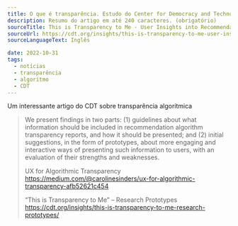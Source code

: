 ```yaml
---
title: O que é transparência. Estudo do Center for Democracy and Technology
description: Resumo do artigo em até 240 caracteres. (obrigatório)
sourceTitle: This is Transparency to Me - User Insights into Recommendation Algorithm Reporting
sourceUrl: https://cdt.org/insights/this-is-transparency-to-me-user-insights-into-recommendation-algorithm-reporting/
sourceLanguageText: Inglês

date: 2022-10-31 
tags: 
  - notícias
  - transparência
  - algoritmo
  - CDT
---
```

Um interessante artigo do CDT sobre transparência algorítmica

> We present findings in two parts: (1) guidelines about what information should be included in recommendation algorithm transparency reports, and how it should be presented; and (2) initial suggestions, in the form of prototypes, about more engaging and interactive ways of presenting such information to users, with an evaluation of their strengths and weaknesses.
> 
> UX for Algorithmic Transparency
> https://medium.com/@carolinesinders/ux-for-algorithmic-transparency-afb52621c454
>
> “This is Transparency to Me” – Research Prototypes
> https://cdt.org/insights/this-is-transparency-to-me-research-prototypes/
